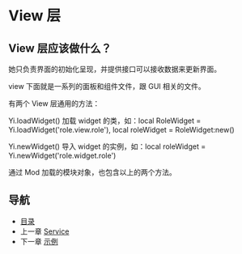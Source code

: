 # View 层

## View 层应该做什么？

她只负责界面的初始化呈现，并提供接口可以接收数据来更新界面。

view 下面就是一系列的面板和组件文件，跟 GUI 相关的文件。

有两个 View 层通用的方法：

Yi.loadWidget()
	加载 widget 的类，如：local RoleWidget = Yi.loadWidget('role.view.role'), local roleWidget = RoleWidget:new()

Yi.newWidget()
	导入 widget 的实例，如：local roleWidget = Yi.newWidget('role.widget.role')

通过 Mod 加载的模块对象，也包含以上的两个方法。

## 导航
- [目录](00.md)
- 上一章 [Service](04.md)
- 下一章 [示例](06.md)